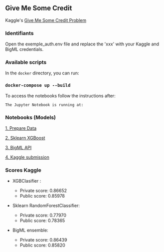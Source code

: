 ## Give Me Some Credit

Kaggle's [Give Me Some Credit Problem](https://kaggle.com/c/GiveMeSomeCredit)


### Identifiants
Open the exemple_auth.env file and replace the 'xxx' with your Kaggle and BigML credentials.

### Available scripts
In the <code>docker</code> directory, you can run:<br>
<h3><code>docker-compose up --build</code></h3>
To access the notebooks follow the instructions after:
<p>
<code>The Jupyter Notebook is running at:</code>
</p>

### Notebooks (Models)

[1. Prepare Data](https://github.com/Simplon-IA-Bdx-1/give-me-some-credit-idhem27/blob/master/1_Prepare_data.ipynb)

[2. Sklearn XGBoost](https://github.com/Simplon-IA-Bdx-1/give-me-some-credit-idhem27/blob/master/2_Sklearn_Xgboost.ipynb)

[3. BigML API](https://github.com/Simplon-IA-Bdx-1/give-me-some-credit-idhem27/blob/master/3_bigml_api.ipynb)

[4. Kaggle submission](https://github.com/Simplon-IA-Bdx-1/give-me-some-credit-idhem27/blob/master/4_Kaggle_Submision.ipynb)

### Scores Kaggle

- XGBClasifier :  
    - Private score: 0.86652
    - Public score: 0.85978

- Sklearn RandomForestClassifier:
    - Private score: 0.77970
    - Public score: 0.78365

- BigML ensemble:
    - Private score: 0.86439
    - Public score: 0.85820




